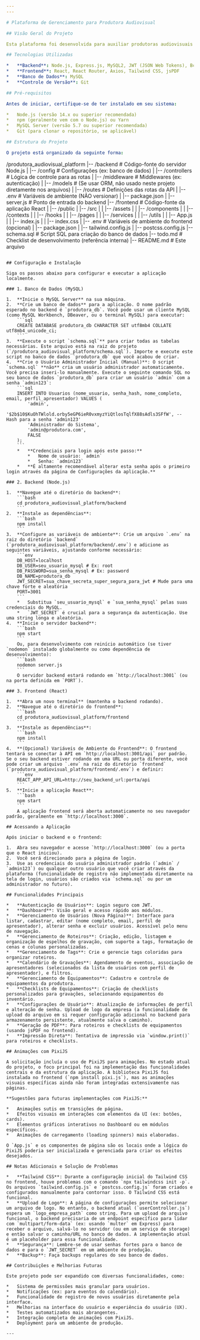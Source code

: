 ```yaml
---
---

# Plataforma de Gerenciamento para Produtora Audiovisual

## Visão Geral do Projeto

Esta plataforma foi desenvolvida para auxiliar produtoras audiovisuais no gerenciamento de roteiros (espelhos de gravação), agendamentos no calendário, controle de equipamentos e criação de checklists para gravações. O sistema é composto por um backend em Node.js com Express.js, um banco de dados MySQL e um frontend em React.

## Tecnologias Utilizadas

*   **Backend**: Node.js, Express.js, MySQL2, JWT (JSON Web Tokens), Bcrypt
*   **Frontend**: React, React Router, Axios, Tailwind CSS, jsPDF
*   **Banco de Dados**: MySQL
*   **Controle de Versão**: Git

## Pré-requisitos

Antes de iniciar, certifique-se de ter instalado em seu sistema:

*   Node.js (versão 14.x ou superior recomendada)
*   npm (geralmente vem com o Node.js) ou Yarn
*   MySQL Server (versão 5.7 ou superior recomendada)
*   Git (para clonar o repositório, se aplicável)

## Estrutura do Projeto

O projeto está organizado da seguinte forma:

```
/produtora_audiovisual_platform
|-- /backend         # Código-fonte do servidor Node.js
|   |-- /config      # Configurações (ex: banco de dados)
|   |-- /controllers # Lógica de controle para as rotas
|   |-- /middleware  # Middlewares (ex: autenticação)
|   |-- /models      # (Se usar ORM, não usado neste projeto diretamente nos arquivos)
|   |-- /routes      # Definições das rotas da API
|   |-- .env         # Variáveis de ambiente (NÃO versionar)
|   |-- package.json
|   |-- server.js    # Ponto de entrada do backend
|-- /frontend        # Código-fonte da aplicação React
|   |-- /public
|   |-- /src
|   |   |-- /assets
|   |   |-- /components
|   |   |-- /contexts
|   |   |-- /hooks
|   |   |-- /pages
|   |   |-- /services
|   |   |-- /utils
|   |   |-- App.js
|   |   |-- index.js
|   |   |-- index.css
|   |-- .env         # Variáveis de ambiente do frontend (opcional)
|   |-- package.json
|   |-- tailwind.config.js
|   |-- postcss.config.js
|-- schema.sql       # Script SQL para criação do banco de dados
|-- todo.md          # Checklist de desenvolvimento (referência interna)
|-- README.md        # Este arquivo
```

## Configuração e Instalação

Siga os passos abaixo para configurar e executar a aplicação localmente.

### 1. Banco de Dados (MySQL)

1.  **Inicie o MySQL Server** na sua máquina.
2.  **Crie um banco de dados** para a aplicação. O nome padrão esperado no backend é `produtora_db`. Você pode usar um cliente MySQL (como MySQL Workbench, DBeaver, ou o terminal MySQL) para executar:
    ```sql
    CREATE DATABASE produtora_db CHARACTER SET utf8mb4 COLLATE utf8mb4_unicode_ci;
    ```
3.  **Execute o script `schema.sql`** para criar todas as tabelas necessárias. Este arquivo está na raiz do projeto (`/produtora_audiovisual_platform/schema.sql`). Importe e execute este script no banco de dados `produtora_db` que você acabou de criar.
4.  **Crie o Usuário Administrador Inicial (Manual)**: O script `schema.sql` **não** cria um usuário administrador automaticamente. Você precisa inseri-lo manualmente. Execute o seguinte comando SQL no seu banco de dados `produtora_db` para criar um usuário `admin` com a senha `admin123`:
    ```sql
    INSERT INTO Usuarios (nome_usuario, senha_hash, nome_completo, email, perfil_apresentador) VALUES (
        'admin',
        '$2b$10$KuOhTWlold.orby5eGP6ieR0vxmyzYiQtlosTqlfX88sAdls3SFfW', -- Hash para a senha 'admin123'
        'Administrador do Sistema',
        'admin@produtora.com',
        FALSE
    );
    ```
    *   **Credenciais para login após este passo:**
        *   Nome de usuário: `admin`
        *   Senha: `admin123`
    *   **É altamente recomendável alterar esta senha após o primeiro login através da página de Configurações da aplicação.**

### 2. Backend (Node.js)

1.  **Navegue até o diretório do backend**:
    ```bash
    cd produtora_audiovisual_platform/backend
    ```
2.  **Instale as dependências**:
    ```bash
    npm install
    ```
3.  **Configure as variáveis de ambiente**: Crie um arquivo `.env` na raiz do diretório `backend` (`produtora_audiovisual_platform/backend/.env`) e adicione as seguintes variáveis, ajustando conforme necessário:
    ```env
    DB_HOST=localhost
    DB_USER=seu_usuario_mysql # Ex: root
    DB_PASSWORD=sua_senha_mysql # Ex: password
    DB_NAME=produtora_db
    JWT_SECRET=sua_chave_secreta_super_segura_para_jwt # Mude para uma chave forte e aleatória
    PORT=3001
    ```
    *   Substitua `seu_usuario_mysql` e `sua_senha_mysql` pelas suas credenciais do MySQL.
    *   `JWT_SECRET` é crucial para a segurança da autenticação. Use uma string longa e aleatória.
4.  **Inicie o servidor backend**:
    ```bash
    npm start
    ```
    Ou, para desenvolvimento com reinício automático (se tiver `nodemon` instalado globalmente ou como dependência de desenvolvimento):
    ```bash
    nodemon server.js
    ```
    O servidor backend estará rodando em `http://localhost:3001` (ou na porta definida em `PORT`).

### 3. Frontend (React)

1.  **Abra um novo terminal** (mantenha o backend rodando).
2.  **Navegue até o diretório do frontend**:
    ```bash
    cd produtora_audiovisual_platform/frontend
    ```
3.  **Instale as dependências**:
    ```bash
    npm install
    ```
4.  **(Opcional) Variáveis de Ambiente do Frontend**: O frontend tentará se conectar à API em `http://localhost:3001/api` por padrão. Se o seu backend estiver rodando em uma URL ou porta diferente, você pode criar um arquivo `.env` na raiz do diretório `frontend` (`produtora_audiovisual_platform/frontend/.env`) e definir:
    ```env
    REACT_APP_API_URL=http://seu_backend_url:porta/api
    ```
5.  **Inicie a aplicação React**:
    ```bash
    npm start
    ```
    A aplicação frontend será aberta automaticamente no seu navegador padrão, geralmente em `http://localhost:3000`.

## Acessando a Aplicação

Após iniciar o backend e o frontend:

1.  Abra seu navegador e acesse `http://localhost:3000` (ou a porta que o React iniciou).
2.  Você será direcionado para a página de login.
3.  Use as credenciais do usuário administrador padrão (`admin` / `admin123`) ou qualquer outro usuário que você criar através da plataforma (funcionalidade de registro não implementada diretamente na tela de login, usuários são criados via `schema.sql` ou por um administrador no futuro).

## Funcionalidades Principais

*   **Autenticação de Usuários**: Login seguro com JWT.
*   **Dashboard**: Visão geral e acesso rápido aos módulos.
*   **Gerenciamento de Usuários (Nova Página)**: Interface para listar, cadastrar, editar (nome completo, email, perfil de apresentador), alterar senha e excluir usuários. Acessível pelo menu de navegação.
*   **Gerenciamento de Roteiros**: Criação, edição, listagem e organização de espelhos de gravação, com suporte a tags, formatação de cenas e colunas personalizadas.
*   **Gerenciamento de Tags**: Crie e gerencie tags coloridas para organizar roteiros.
*   **Calendário de Gravações**: Agendamento de eventos, associação de apresentadores (selecionados da lista de usuários com perfil de apresentador), e filtros.
*   **Gerenciamento de Equipamentos**: Cadastro e controle de equipamentos da produtora.
*   **Checklists de Equipamentos**: Criação de checklists personalizados para gravações, selecionando equipamentos do inventário.
*   **Configurações de Usuário**: Atualização de informações de perfil e alteração de senha. Upload de logo da empresa (a funcionalidade de upload do arquivo em si requer configuração adicional no backend para armazenamento persistente, atualmente salva o caminho).
*   **Geração de PDF**: Para roteiros e checklists de equipamentos (usando jsPDF no frontend).
*   **Impressão Direta**: Tentativa de impressão via `window.print()` para roteiros e checklists.

## Animações com PixiJS

A solicitação incluía o uso de PixiJS para animações. No estado atual do projeto, o foco principal foi na implementação das funcionalidades centrais e da estrutura da aplicação. A biblioteca PixiJS foi instalada no frontend (`npm install pixi.js`), mas as animações visuais específicas ainda não foram integradas extensivamente nas páginas.

**Sugestões para futuras implementações com PixiJS:**

*   Animações sutis em transições de página.
*   Efeitos visuais em interações com elementos da UI (ex: botões, cards).
*   Elementos gráficos interativos no Dashboard ou em módulos específicos.
*   Animações de carregamento (loading spinners) mais elaboradas.

O `App.js` e os componentes de página são os locais onde a lógica do PixiJS poderia ser inicializada e gerenciada para criar os efeitos desejados.

## Notas Adicionais e Solução de Problemas

*   **Tailwind CSS**: Durante a configuração inicial do Tailwind CSS no frontend, houve problemas com o comando `npx tailwindcss init -p`. Os arquivos `tailwind.config.js` e `postcss.config.js` foram criados e configurados manualmente para contornar isso. O Tailwind CSS está funcional.
*   **Upload de Logo**: A página de configurações permite selecionar um arquivo de logo. No entanto, o backend atual (`userController.js`) espera um `logo_empresa_path` como string. Para um upload de arquivo funcional, o backend precisaria de um endpoint específico para lidar com `multipart/form-data` (ex: usando `multer` em Express) para receber o arquivo, salvá-lo no servidor (ou em um serviço de storage) e então salvar o caminho/URL no banco de dados. A implementação atual é um placeholder para essa funcionalidade.
*   **Segurança**: Lembre-se de usar senhas fortes para o banco de dados e para o `JWT_SECRET` em um ambiente de produção.
*   **Backup**: Faça backups regulares do seu banco de dados.

## Contribuições e Melhorias Futuras

Este projeto pode ser expandido com diversas funcionalidades, como:

*   Sistema de permissões mais granular para usuários.
*   Notificações (ex: para eventos do calendário).
*   Funcionalidade de registro de novos usuários diretamente pela interface.
*   Melhorias na interface do usuário e experiência do usuário (UX).
*   Testes automatizados mais abrangentes.
*   Integração completa de animações com PixiJS.
*   Deployment para um ambiente de produção.

---
```


